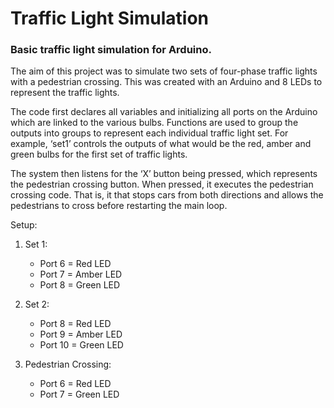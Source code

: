 # Traffic Light Simulation
### Basic traffic light simulation for Arduino.

The aim of this project was to simulate two sets of four-phase traffic lights with a pedestrian crossing. This was created with an Arduino and 8 LEDs to represent the traffic lights.

The code first declares all variables and initializing all ports on the Arduino which are linked to the various bulbs. Functions are used to group the outputs into groups to represent each individual traffic light set. For example, ‘set1’ controls the outputs of what would be the red, amber and green bulbs for the first set of traffic lights.

The system then listens for the ‘X’ button being pressed, which represents the pedestrian crossing button. When pressed, it executes the pedestrian crossing code. That is, it that stops cars from both directions and allows the pedestrians to cross before restarting the main loop.

Setup:
1. Set 1:
   - Port 6 = Red LED
   - Port 7 = Amber LED
   - Port 8 = Green LED

2. Set 2:
   - Port 8 = Red LED
   - Port 9 = Amber LED
   - Port 10 = Green LED

3. Pedestrian Crossing:
   - Port 6 = Red LED
   - Port 7 = Green LED
